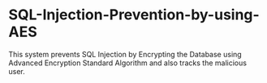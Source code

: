 # SQL-Injection-Prevention-by-using-AES
This system prevents SQL Injection by Encrypting the Database using Advanced Encryption Standard Algorithm and also tracks the malicious user.
